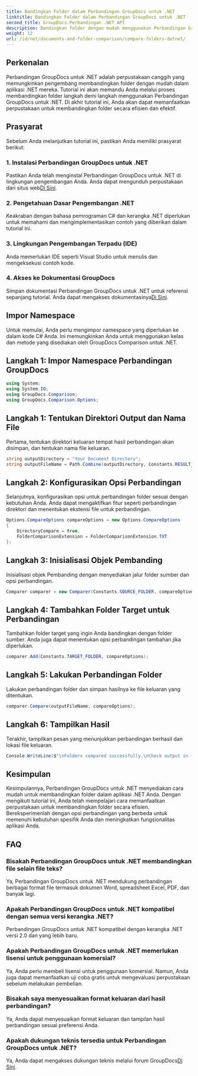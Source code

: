 ```yaml
---
title: Bandingkan Folder dalam Perbandingan GroupDocs untuk .NET
linktitle: Bandingkan Folder dalam Perbandingan GroupDocs untuk .NET
second_title: GroupDocs.Perbandingan .NET API
description: Bandingkan folder dengan mudah menggunakan Perbandingan GroupDocs untuk .NET. Ikuti langkah demi langkah kami untuk perbandingan folder yang efisien. Tingkatkan aplikasi .NET Anda.
weight: 12
url: /id/net/documents-and-folder-comparison/compare-folders-dotnet/
---
```

## Perkenalan
Perbandingan GroupDocs untuk .NET adalah perpustakaan canggih yang memungkinkan pengembang membandingkan folder dengan mudah dalam aplikasi .NET mereka. Tutorial ini akan memandu Anda melalui proses membandingkan folder langkah demi langkah menggunakan Perbandingan GroupDocs untuk .NET. Di akhir tutorial ini, Anda akan dapat memanfaatkan perpustakaan untuk membandingkan folder secara efisien dan efektif.
## Prasyarat
Sebelum Anda melanjutkan tutorial ini, pastikan Anda memiliki prasyarat berikut:
### 1. Instalasi Perbandingan GroupDocs untuk .NET
 Pastikan Anda telah menginstal Perbandingan GroupDocs untuk .NET di lingkungan pengembangan Anda. Anda dapat mengunduh perpustakaan dari situs web[Di Sini](https://releases.groupdocs.com/comparison/net/).
### 2. Pengetahuan Dasar Pengembangan .NET
Keakraban dengan bahasa pemrograman C# dan kerangka .NET diperlukan untuk memahami dan mengimplementasikan contoh yang diberikan dalam tutorial ini.
### 3. Lingkungan Pengembangan Terpadu (IDE)
Anda memerlukan IDE seperti Visual Studio untuk menulis dan mengeksekusi contoh kode.
### 4. Akses ke Dokumentasi GroupDocs
Simpan dokumentasi Perbandingan GroupDocs untuk .NET untuk referensi sepanjang tutorial. Anda dapat mengakses dokumentasinya[Di Sini](https://tutorials.groupdocs.com/comparison/net/).

## Impor Namespace
Untuk memulai, Anda perlu mengimpor namespace yang diperlukan ke dalam kode C# Anda. Ini memungkinkan Anda untuk menggunakan kelas dan metode yang disediakan oleh GroupDocs Comparison untuk .NET.
## Langkah 1: Impor Namespace Perbandingan GroupDocs
```csharp
using System;
using System.IO;
using GroupDocs.Comparison;
using GroupDocs.Comparison.Options;
```

## Langkah 1: Tentukan Direktori Output dan Nama File
Pertama, tentukan direktori keluaran tempat hasil perbandingan akan disimpan, dan tentukan nama file keluaran.
```csharp
string outputDirectory = "Your Document Directory";
string outputFileName = Path.Combine(outputDirectory, Constants.RESULT_FOLDER);
```
## Langkah 2: Konfigurasikan Opsi Perbandingan
Selanjutnya, konfigurasikan opsi untuk perbandingan folder sesuai dengan kebutuhan Anda. Anda dapat mengaktifkan fitur seperti perbandingan direktori dan menentukan ekstensi file untuk perbandingan.
```csharp
Options.CompareOptions compareOptions = new Options.CompareOptions
{
    DirectoryCompare = true,
    FolderComparisonExtension = FolderComparisonExtension.TXT
};
```
## Langkah 3: Inisialisasi Objek Pembanding
Inisialisasi objek Pembanding dengan menyediakan jalur folder sumber dan opsi perbandingan.
```csharp
Comparer comparer = new Comparer(Constants.SOURCE_FOLDER, compareOptions);
```
## Langkah 4: Tambahkan Folder Target untuk Perbandingan
Tambahkan folder target yang ingin Anda bandingkan dengan folder sumber. Anda juga dapat menentukan opsi perbandingan tambahan jika diperlukan.
```csharp
comparer.Add(Constants.TARGET_FOLDER, compareOptions);
```
## Langkah 5: Lakukan Perbandingan Folder
Lakukan perbandingan folder dan simpan hasilnya ke file keluaran yang ditentukan.
```csharp
comparer.Compare(outputFileName, compareOptions);
```
## Langkah 6: Tampilkan Hasil
Terakhir, tampilkan pesan yang menunjukkan perbandingan berhasil dan lokasi file keluaran.
```csharp
Console.WriteLine($"\nFolders compared successfully.\nCheck output in {Directory.GetCurrentDirectory()}.");
```

## Kesimpulan
Kesimpulannya, Perbandingan GroupDocs untuk .NET menyediakan cara mudah untuk membandingkan folder dalam aplikasi .NET Anda. Dengan mengikuti tutorial ini, Anda telah mempelajari cara memanfaatkan perpustakaan untuk membandingkan folder secara efisien. Bereksperimenlah dengan opsi perbandingan yang berbeda untuk memenuhi kebutuhan spesifik Anda dan meningkatkan fungsionalitas aplikasi Anda.
## FAQ
### Bisakah Perbandingan GroupDocs untuk .NET membandingkan file selain file teks?
Ya, Perbandingan GroupDocs untuk .NET mendukung perbandingan berbagai format file termasuk dokumen Word, spreadsheet Excel, PDF, dan banyak lagi.
### Apakah Perbandingan GroupDocs untuk .NET kompatibel dengan semua versi kerangka .NET?
Perbandingan GroupDocs untuk .NET kompatibel dengan kerangka .NET versi 2.0 dan yang lebih baru.
### Apakah Perbandingan GroupDocs untuk .NET memerlukan lisensi untuk penggunaan komersial?
Ya, Anda perlu membeli lisensi untuk penggunaan komersial. Namun, Anda juga dapat memanfaatkan uji coba gratis untuk mengevaluasi perpustakaan sebelum melakukan pembelian.
### Bisakah saya menyesuaikan format keluaran dari hasil perbandingan?
Ya, Anda dapat menyesuaikan format keluaran dan tampilan hasil perbandingan sesuai preferensi Anda.
### Apakah dukungan teknis tersedia untuk Perbandingan GroupDocs untuk .NET?
 Ya, Anda dapat mengakses dukungan teknis melalui forum GroupDocs[Di Sini](https://forum.groupdocs.com/c/comparison/12).